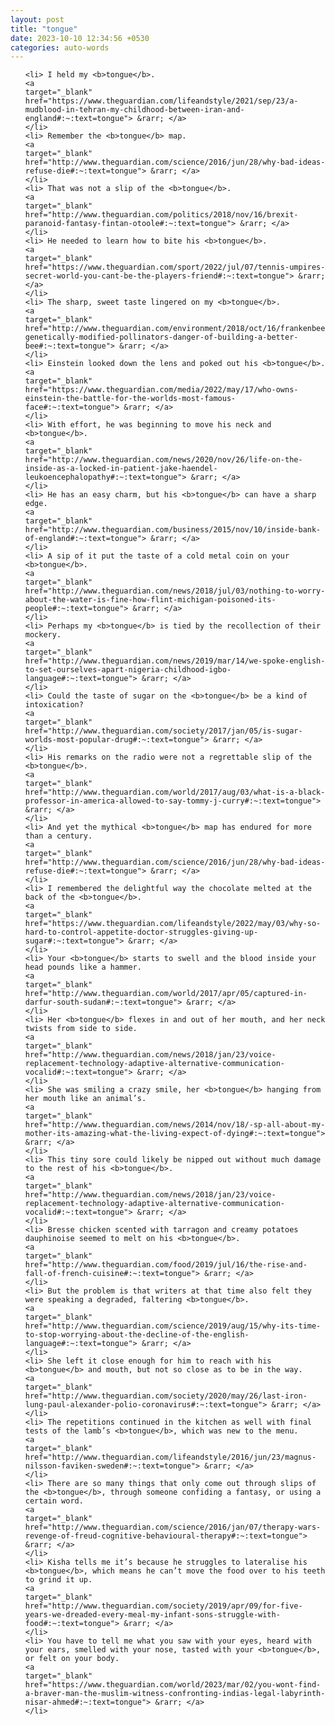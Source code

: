 ```yaml
---
layout: post
title: "tongue"
date: 2023-10-10 12:34:56 +0530
categories: auto-words
---
```

<ol>

    <li> I held my <b>tongue</b>.
    <a 
    target="_blank" 
    href="https://www.theguardian.com/lifeandstyle/2021/sep/23/a-mudblood-in-tehran-my-childhood-between-iran-and-england#:~:text=tongue"> &rarr; </a>
    </li>
    <li> Remember the <b>tongue</b> map.
    <a 
    target="_blank" 
    href="http://www.theguardian.com/science/2016/jun/28/why-bad-ideas-refuse-die#:~:text=tongue"> &rarr; </a>
    </li>
    <li> That was not a slip of the <b>tongue</b>.
    <a 
    target="_blank" 
    href="http://www.theguardian.com/politics/2018/nov/16/brexit-paranoid-fantasy-fintan-otoole#:~:text=tongue"> &rarr; </a>
    </li>
    <li> He needed to learn how to bite his <b>tongue</b>.
    <a 
    target="_blank" 
    href="https://www.theguardian.com/sport/2022/jul/07/tennis-umpires-secret-world-you-cant-be-the-players-friend#:~:text=tongue"> &rarr; </a>
    </li>
    <li> The sharp, sweet taste lingered on my <b>tongue</b>.
    <a 
    target="_blank" 
    href="http://www.theguardian.com/environment/2018/oct/16/frankenbees-genetically-modified-pollinators-danger-of-building-a-better-bee#:~:text=tongue"> &rarr; </a>
    </li>
    <li> Einstein looked down the lens and poked out his <b>tongue</b>.
    <a 
    target="_blank" 
    href="https://www.theguardian.com/media/2022/may/17/who-owns-einstein-the-battle-for-the-worlds-most-famous-face#:~:text=tongue"> &rarr; </a>
    </li>
    <li> With effort, he was beginning to move his neck and <b>tongue</b>.
    <a 
    target="_blank" 
    href="http://www.theguardian.com/news/2020/nov/26/life-on-the-inside-as-a-locked-in-patient-jake-haendel-leukoencephalopathy#:~:text=tongue"> &rarr; </a>
    </li>
    <li> He has an easy charm, but his <b>tongue</b> can have a sharp edge.
    <a 
    target="_blank" 
    href="http://www.theguardian.com/business/2015/nov/10/inside-bank-of-england#:~:text=tongue"> &rarr; </a>
    </li>
    <li> A sip of it put the taste of a cold metal coin on your <b>tongue</b>.
    <a 
    target="_blank" 
    href="http://www.theguardian.com/news/2018/jul/03/nothing-to-worry-about-the-water-is-fine-how-flint-michigan-poisoned-its-people#:~:text=tongue"> &rarr; </a>
    </li>
    <li> Perhaps my <b>tongue</b> is tied by the recollection of their mockery.
    <a 
    target="_blank" 
    href="http://www.theguardian.com/news/2019/mar/14/we-spoke-english-to-set-ourselves-apart-nigeria-childhood-igbo-language#:~:text=tongue"> &rarr; </a>
    </li>
    <li> Could the taste of sugar on the <b>tongue</b> be a kind of intoxication?
    <a 
    target="_blank" 
    href="http://www.theguardian.com/society/2017/jan/05/is-sugar-worlds-most-popular-drug#:~:text=tongue"> &rarr; </a>
    </li>
    <li> His remarks on the radio were not a regrettable slip of the <b>tongue</b>.
    <a 
    target="_blank" 
    href="http://www.theguardian.com/world/2017/aug/03/what-is-a-black-professor-in-america-allowed-to-say-tommy-j-curry#:~:text=tongue"> &rarr; </a>
    </li>
    <li> And yet the mythical <b>tongue</b> map has endured for more than a century.
    <a 
    target="_blank" 
    href="http://www.theguardian.com/science/2016/jun/28/why-bad-ideas-refuse-die#:~:text=tongue"> &rarr; </a>
    </li>
    <li> I remembered the delightful way the chocolate melted at the back of the <b>tongue</b>.
    <a 
    target="_blank" 
    href="https://www.theguardian.com/lifeandstyle/2022/may/03/why-so-hard-to-control-appetite-doctor-struggles-giving-up-sugar#:~:text=tongue"> &rarr; </a>
    </li>
    <li> Your <b>tongue</b> starts to swell and the blood inside your head pounds like a hammer.
    <a 
    target="_blank" 
    href="http://www.theguardian.com/world/2017/apr/05/captured-in-darfur-south-sudan#:~:text=tongue"> &rarr; </a>
    </li>
    <li> Her <b>tongue</b> flexes in and out of her mouth, and her neck twists from side to side.
    <a 
    target="_blank" 
    href="http://www.theguardian.com/news/2018/jan/23/voice-replacement-technology-adaptive-alternative-communication-vocalid#:~:text=tongue"> &rarr; </a>
    </li>
    <li> She was smiling a crazy smile, her <b>tongue</b> hanging from her mouth like an animal’s.
    <a 
    target="_blank" 
    href="http://www.theguardian.com/news/2014/nov/18/-sp-all-about-my-mother-its-amazing-what-the-living-expect-of-dying#:~:text=tongue"> &rarr; </a>
    </li>
    <li> This tiny sore could likely be nipped out without much damage to the rest of his <b>tongue</b>.
    <a 
    target="_blank" 
    href="http://www.theguardian.com/news/2018/jan/23/voice-replacement-technology-adaptive-alternative-communication-vocalid#:~:text=tongue"> &rarr; </a>
    </li>
    <li> Bresse chicken scented with tarragon and creamy potatoes dauphinoise seemed to melt on his <b>tongue</b>.
    <a 
    target="_blank" 
    href="http://www.theguardian.com/food/2019/jul/16/the-rise-and-fall-of-french-cuisine#:~:text=tongue"> &rarr; </a>
    </li>
    <li> But the problem is that writers at that time also felt they were speaking a degraded, faltering <b>tongue</b>.
    <a 
    target="_blank" 
    href="http://www.theguardian.com/science/2019/aug/15/why-its-time-to-stop-worrying-about-the-decline-of-the-english-language#:~:text=tongue"> &rarr; </a>
    </li>
    <li> She left it close enough for him to reach with his <b>tongue</b> and mouth, but not so close as to be in the way.
    <a 
    target="_blank" 
    href="http://www.theguardian.com/society/2020/may/26/last-iron-lung-paul-alexander-polio-coronavirus#:~:text=tongue"> &rarr; </a>
    </li>
    <li> The repetitions continued in the kitchen as well with final tests of the lamb’s <b>tongue</b>, which was new to the menu.
    <a 
    target="_blank" 
    href="http://www.theguardian.com/lifeandstyle/2016/jun/23/magnus-nilsson-faviken-sweden#:~:text=tongue"> &rarr; </a>
    </li>
    <li> There are so many things that only come out through slips of the <b>tongue</b>, through someone confiding a fantasy, or using a certain word.
    <a 
    target="_blank" 
    href="http://www.theguardian.com/science/2016/jan/07/therapy-wars-revenge-of-freud-cognitive-behavioural-therapy#:~:text=tongue"> &rarr; </a>
    </li>
    <li> Kisha tells me it’s because he struggles to lateralise his <b>tongue</b>, which means he can’t move the food over to his teeth to grind it up.
    <a 
    target="_blank" 
    href="http://www.theguardian.com/society/2019/apr/09/for-five-years-we-dreaded-every-meal-my-infant-sons-struggle-with-food#:~:text=tongue"> &rarr; </a>
    </li>
    <li> You have to tell me what you saw with your eyes, heard with your ears, smelled with your nose, tasted with your <b>tongue</b>, or felt on your body.
    <a 
    target="_blank" 
    href="https://www.theguardian.com/world/2023/mar/02/you-wont-find-a-braver-man-the-muslim-witness-confronting-indias-legal-labyrinth-nisar-ahmed#:~:text=tongue"> &rarr; </a>
    </li>